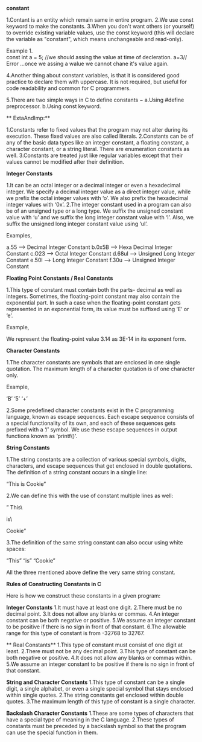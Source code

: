 **constant**

1.Contant is an entity which remain same in entire program.
2.We use const keyword to make the constants.
3.When you don't want others (or yourself) to override existing variable values,
  use the const keyword (this will declare the variable as "constant", which means unchangeable and read-only).
  
Example 1.  
const int a = 5; //we should assing  the value at time of decleration.
  a=3// Error ...once we assing a walue we cannot chane it's value again.
  
4.Another thing about constant variables, is that it is considered good practice to declare them with uppercase.
  It is not required, but useful for code readability and common for C programmers.
  
5.There are two simple ways in C to define constants −
      a.Using #define preprocessor.
      b.Using const keyword.
      
** ExtaAndImp:**
  
  1.Constants refer to fixed values that the program may not alter during its execution. 
    These fixed values are also called literals.
  2.Constants can be of any of the basic data types like an integer constant,
    a floating constant, a character constant, or a string literal. There are enumeration constants as well.
  3.Constants are treated just like regular variables except that their values cannot be modified after their definition.
  
**Integer Constants**

  1.It can be an octal integer or a decimal integer or even a hexadecimal integer. 
    We specify a decimal integer value as a direct integer value, while we prefix the octal integer values with ‘o’. We also prefix the hexadecimal integer values with ‘0x’.
  2.The integer constant used in a program can also be of an unsigned type or a long type. We suffix the unsigned constant value with ‘u’ and we suffix the long integer constant value with ‘l’. Also, we suffix the unsigned long integer constant value using ‘ul’.

  Examples,

  a.55 —> Decimal Integer Constant
  b.0x5B —> Hexa Decimal Integer Constant
  c.O23 —> Octal Integer Constant
  d.68ul —> Unsigned Long Integer Constant
  e.50l —> Long Integer Constant
  f.30u —> Unsigned Integer Constant


**Floating Point Constants / Real Constants**

  1.This type of constant must contain both the parts- decimal as well as integers. 
    Sometimes, the floating-point constant may also contain the exponential part. 
    In such a case when the floating-point constant gets represented in an exponential form, its value must be suffixed using ‘E’ or ‘e’.

  Example,

  We represent the floating-point value 3.14 as 3E-14 in its exponent form.


**Character Constants**

  1.The character constants are symbols that are enclosed in one single quotation.
    The maximum length of a character quotation is of one character only.

  Example,

  ‘B’
  ‘5’
  ‘+’

  2.Some predefined character constants exist in the C programming language, known as escape sequences.
    Each escape sequence consists of a special functionality of its own, and each of these sequences gets prefixed with a ‘/’ symbol.
    We use these escape sequences in output functions known as ‘printf()’.


**String Constants**

  1.The string constants are a collection of various special symbols, digits, characters, and escape sequences that get enclosed in double quotations.
    The definition of a string constant occurs in a single line:

  “This is Cookie”

  2.We can define this with the use of constant multiple lines as well:

  ” This\

  is\

  Cookie”

  3.The definition of the same string constant can also occur using white spaces:

  “This” “is” “Cookie”

  All the three mentioned above define the very same string constant.


**Rules of Constructing Constants in C**

Here is how we construct these constants in a given program:


  **Integer Constants**
    1.It must have at least one digit.
    2.There must be no decimal point.
    3.It does not allow any blanks or commas.
    4.An integer constant can be both negative or positive.
    5.We assume an integer constant to be positive if there is no sign in front of that constant.
    6.The allowable range for this type of constant is from -32768 to 32767.

 ** Real Constants**
    1.This type of constant must consist of one digit at least.
    2.There must not be any decimal point.
    3.This type of constant can be both negative or positive.
    4.It does not allow any blanks or commas within.
    5.We assume an integer constant to be positive if there is no sign in front of that constant.

**String and Character Constants**
    1.This type of constant can be a single digit, a single alphabet, or even a single special symbol that stays enclosed within single quotes.
    2.The string constants get enclosed within double quotes.
    3.The maximum length of this type of constant is a single character.

**Backslash Character Constants**
  1.These are some types of characters that have a special type of meaning in the C language.
  2.These types of constants must be preceded by a backslash symbol so that the program can use the special function in them.

